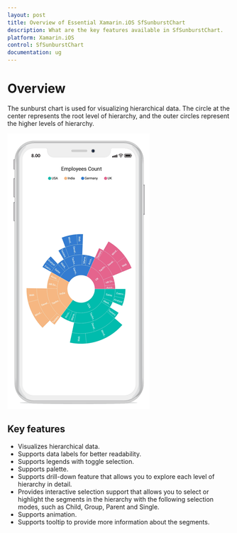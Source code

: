 ```yaml
---
layout: post
title: Overview of Essential Xamarin.iOS SfSunburstChart
description: What are the key features available in SfSunburstChart.
platform: Xamarin.iOS
control: SfSunburstChart
documentation: ug
---
```


# Overview

The sunburst chart is used for visualizing hierarchical data. The circle at the center represents the root level of hierarchy, and the outer circles represent the higher levels of hierarchy.

![](Overview_images/sunburst.png)

## Key features

* Visualizes hierarchical data.
* Supports data labels for better readability.
* Supports legends with toggle selection.
* Supports palette.
* Supports drill-down feature that allows you to explore each level of hierarchy in detail.
* Provides interactive selection support that allows you to select or highlight the segments in the hierarchy with the following selection modes, such as Child, Group, Parent and Single.
* Supports animation.
* Supports tooltip to provide more information about the segments.
